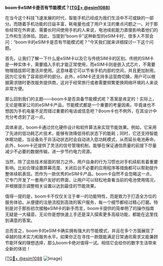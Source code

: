 **boom卡eSIM卡是否有节能模式？[[TG💪+ @esim1088](https://t.me/s/esim1088)]**

在当今这个科技飞速发展的时代，智能手机已经成为我们生活中不可或缺的一部分。而随着手机功能的日益丰富，耗电量也成了用户关注的重点问题之一。对于那些经常在外奔波、需要长时间使用手机的人来说，电池续航能力直接影响着他们的工作和生活体验。因此，当提到“boom卡”这种新型的eSIM卡时，很多人不禁会问：“boom卡的eSIM卡是否有节能模式呢？”今天我们就来详细探讨一下这个问题。

首先，让我们了解一下什么是eSIM卡以及它与传统SIM卡的区别。传统的SIM卡是一种实体卡，需要插入手机才能正常使用，而eSIM卡则是嵌入式芯片，不需要物理插拔即可激活并使用。这意味着它可以节省手机内部的空间，并且更加耐用，因为它没有了容易损坏的部分。此外，eSIM卡还支持多运营商切换，用户可以根据需求随时更改服务提供商，这对于经常旅行或者需要频繁更换网络环境的人来说非常方便。

那么回到我们的主题——boom卡是否具备节能模式呢？答案是肯定的！实际上，无论是哪家公司的eSIM卡产品，节能模式都是一个重要的考量因素。毕竟谁也不想因为手机电量不足而错过重要的电话或信息吧？Boom卡也不例外，在其设计中充分考虑到了这一点。

具体来说，boom卡通过优化硬件设计和软件算法来实现节能效果。例如，它采用了先进的低功耗芯片技术，能够有效降低待机状态下的能耗；同时，它还支持智能休眠功能，当设备处于非活动状态时会自动进入低功耗模式，从而延长电池寿命。此外，boom卡还提供了灵活的信号管理机制，能够在保证通信质量的前提下尽量减少不必要的数据传输，进一步节约电力资源。

当然，除了这些技术层面的努力之外，用户自身的行为习惯也对手机续航有着重要影响。比如合理设置屏幕亮度、关闭后台不必要的应用程序等措施都可以帮助提升整体续航表现。而作为一款优秀的eSIM卡产品，boom卡自然不会忽略这一点，它专门开发了一套用户友好的界面，让用户可以轻松地查看当前的电池使用情况，并根据提示调整相关设置以达到最佳的节能效果。

值得一提的是，boom卡不仅仅关注于单一的功能特性，而是致力于打造全方位的服务体验。从便捷的注册流程到高效的客户服务，每一个细节都经过精心打磨。特别是对于那些初次接触eSIM卡的新手而言，boom卡提供的简单明了的操作指南无疑是一大福音。无论你是想快速上手还是深入探索更多高级功能，都能在这里找到满意的答案。

总而言之，boom卡的eSIM卡确实拥有强大的节能模式，并且在多个方面展现了卓越的技术实力和服务水平。如果你正在寻找一款既能满足日常通讯需求又能兼顾节能环保的理想选择，那么boom卡绝对值得一试。相信它会给你的数字生活带来全新的体验！

[[TG💪+ @esim1088](https://t.me/s/esim1088) ![Image](https://i.postimg.cc/4NQfJmqS/Snipaste-2025-05-13-00-14-12.png)]